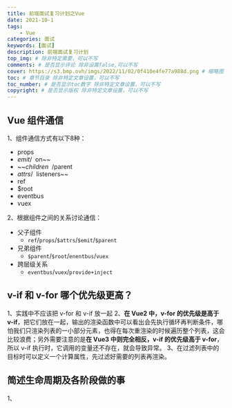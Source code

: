 ```yaml
---
title: 前端面试复习计划之Vue
date: 2021-10-1
tags: 
    - Vue
categories: 面试
keywords: [面试]
description: 前端面试复习计划
top_img: # 除非特定需要，可以不写
comments: # 是否显示评论 除非设置false,可以不写
cover: https://s3.bmp.ovh/imgs/2022/11/02/0f410e4fe77a988d.png # 缩略图
toc: # 章节目录 除非特定文章设置，可以不写
toc_number: # 是否显示toc数字 除非特定文章设置，可以不写
copyright: # 是否显示版权 除非特定文章设置，可以不写
---
```



## Vue 组件通信
1、组件通信方式有以下8种：
- props
- $emit/~~$on~~
- ~~$children~~/$parent
- $attrs/~~$listeners~~
- ref
- $root
- eventbus
- vuex

2、根据组件之间的关系讨论通信：
- 父子组件
    - `ref`/`props`/`$attrs`/`$emit`/`$parent`
- 兄弟组件
    - `$parent`/`$root`/`enentbus`/`vuex`
- 跨层级关系
    - `eventbus`/`vuex`/`provide+inject`


## v-if 和 v-for 哪个优先级更高？
1、实践中不应该把 v-for 和 v-if 放一起
2、**在 Vue2 中，v-for 的优先级是高于 v-if**，把它们放在一起，输出的渲染函数中可以看出会先执行循环再判断条件，哪怕我们只渲染列表的一小部分元素，也得在每次重渲染的时候遍历整个列表，这会比较浪费；另外需要注意的是**在 Vue3 中则完全相反，v-if 的优先级高于 v-for**，所以 v-if 执行时，它调用的变量还不存在，就会导致异常。
3、在过滤列表中的目标时可以定义一个计算属性，先过滤好需要的列表再渲染。


## 简述生命周期及各阶段做的事
1、




<br />
<br />
<br />
<br />